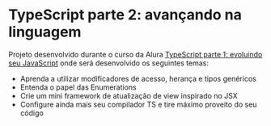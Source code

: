 # TypeScript parte 2: avançando na linguagem

Projeto desenvolvido durante o curso da Alura [TypeScript parte 1: evoluindo seu JavaScript](https://cursos.alura.com.br/course/typescript-evoluindo-javascript) onde será desenvolvido os seguintes temas:

- Aprenda a utilizar modificadores de acesso, herança e tipos genéricos
- Entenda o papel das Enumerations
- Crie um mini framework de atualização de view inspirado no JSX
- Configure ainda mais seu compilador TS e tire máximo proveito do seu código